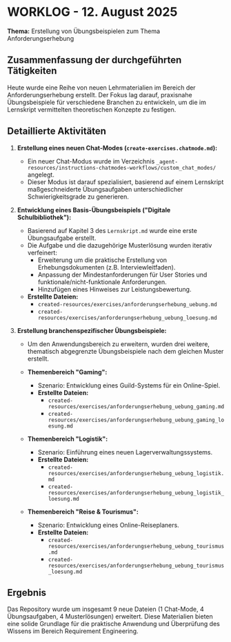 # WORKLOG - 12. August 2025

**Thema:** Erstellung von Übungsbeispielen zum Thema Anforderungserhebung

## Zusammenfassung der durchgeführten Tätigkeiten

Heute wurde eine Reihe von neuen Lehrmaterialien im Bereich der Anforderungserhebung erstellt. Der Fokus lag darauf, praxisnahe Übungsbeispiele für verschiedene Branchen zu entwickeln, um die im Lernskript vermittelten theoretischen Konzepte zu festigen.

## Detaillierte Aktivitäten

1.  **Erstellung eines neuen Chat-Modes (`create-exercises.chatmode.md`):**
    *   Ein neuer Chat-Modus wurde im Verzeichnis `_agent-resources/instructions-chatmodes-workflows/custom_chat_modes/` angelegt.
    *   Dieser Modus ist darauf spezialisiert, basierend auf einem Lernskript maßgeschneiderte Übungsaufgaben unterschiedlicher Schwierigkeitsgrade zu generieren.

2.  **Entwicklung eines Basis-Übungsbeispiels ("Digitale Schulbibliothek"):**
    *   Basierend auf Kapitel 3 des `Lernskript.md` wurde eine erste Übungsaufgabe erstellt.
    *   Die Aufgabe und die dazugehörige Musterlösung wurden iterativ verfeinert:
        *   Erweiterung um die praktische Erstellung von Erhebungsdokumenten (z.B. Interviewleitfaden).
        *   Anpassung der Mindestanforderungen für User Stories und funktionale/nicht-funktionale Anforderungen.
        *   Hinzufügen eines Hinweises zur Leistungsbewertung.
    *   **Erstellte Dateien:**
        *   `created-resources/exercises/anforderungserhebung_uebung.md`
        *   `created-resources/exercises/anforderungserhebung_uebung_loesung.md`

3.  **Erstellung branchenspezifischer Übungsbeispiele:**
    *   Um den Anwendungsbereich zu erweitern, wurden drei weitere, thematisch abgegrenzte Übungsbeispiele nach dem gleichen Muster erstellt.

    *   **Themenbereich "Gaming":**
        *   Szenario: Entwicklung eines Guild-Systems für ein Online-Spiel.
        *   **Erstellte Dateien:**
            *   `created-resources/exercises/anforderungserhebung_uebung_gaming.md`
            *   `created-resources/exercises/anforderungserhebung_uebung_gaming_loesung.md`

    *   **Themenbereich "Logistik":**
        *   Szenario: Einführung eines neuen Lagerverwaltungssystems.
        *   **Erstellte Dateien:**
            *   `created-resources/exercises/anforderungserhebung_uebung_logistik.md`
            *   `created-resources/exercises/anforderungserhebung_uebung_logistik_loesung.md`

    *   **Themenbereich "Reise & Tourismus":**
        *   Szenario: Entwicklung eines Online-Reiseplaners.
        *   **Erstellte Dateien:**
            *   `created-resources/exercises/anforderungserhebung_uebung_tourismus.md`
            *   `created-resources/exercises/anforderungserhebung_uebung_tourismus_loesung.md`

## Ergebnis

Das Repository wurde um insgesamt 9 neue Dateien (1 Chat-Mode, 4 Übungsaufgaben, 4 Musterlösungen) erweitert. Diese Materialien bieten eine solide Grundlage für die praktische Anwendung und Überprüfung des Wissens im Bereich Requirement Engineering.
